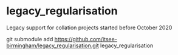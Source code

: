 # legacy_regularisation
Legacy support for collation projects started before October 2020


git submodule add https://github.com/itsee-birmingham/legacy_regularisation.git legacy_regularisation
